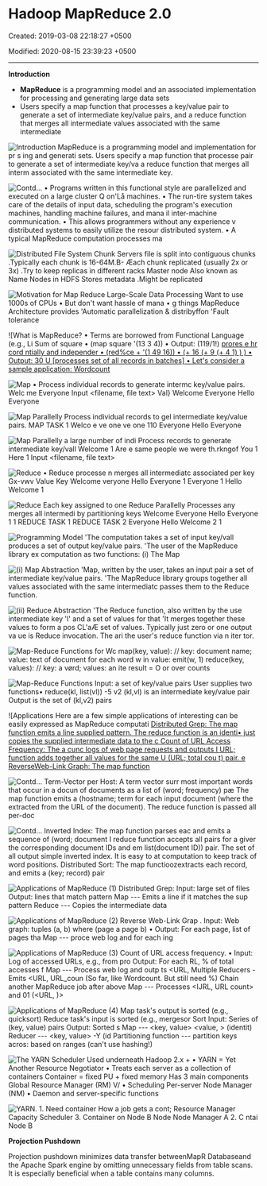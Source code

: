 # Hadoop MapReduce 2.0

Created: 2019-03-08 22:18:27 +0500

Modified: 2020-08-15 23:39:23 +0500

---

**Introduction**
-   **MapReduce** is a programming model and an associated implementation for processing and generating large data sets
-   Users specify a map function that processes a key/value pair to generate a set of intermediate key/value pairs, and a reduce function that merges all intermediate values associated with the same intermediate

![Introduction MapReduce is a programming model and implementation for pr s ing and generati sets. Users specify a map function that processe pair to generate a set of intermediate key/va a reduce function that merges all interm associated with the same intermediate key. ](../../../media/Technologies-Apache-Hadoop-MapReduce-2.0-image1.png)

![Contd... • Programs written in this functional style are parallelized and executed on a large cluster Q on'Lå machines. • The run-tire system takes care of the details of input data, scheduling the program's execution machines, handling machine failures, and mana il inter-machine communication. • This allows programmers without any experience v distributed systems to easily utilize the resour distributed system. • A typical MapReduce computation processes ma ](../../../media/Technologies-Apache-Hadoop-MapReduce-2.0-image2.png)

![Distributed File System Chunk Servers file is split into contiguous chunks .TypicaIly each chunk is 16-64M.B- Æach chunk replicated (usually 2x or 3x) .Try to keep replicas in different racks Master node Also known as Name Nodes in HDFS Stores metadata .Might be replicated ](../../../media/Technologies-Apache-Hadoop-MapReduce-2.0-image3.png)

![Motivation for Map Reduce Large-Scale Data Processing Want to use 1000s of CPUs • But don't want hassle of mana • g things MapReduce Architecture provides 'Automatic parallelization & distribyffon 'Fault tolerance ](../../../media/Technologies-Apache-Hadoop-MapReduce-2.0-image4.png)



![What is MapReduce? • Terms are borrowed from Functional Language (e.g., Li Sum of square • (map square '(13 3 4)) • Output: (119/1!) [prores e hr cord ntially and independer • (red%ce + '(1 49 16)) • (+ 16 (+ 9 (+ 4 1) ) ) • Output: 30 U [processes set of all records in batches] • Let's consider a sample application: Wordcount ](../../../media/Technologies-Apache-Hadoop-MapReduce-2.0-image5.png)

![Map • Process individual records to generate intermc key/value pairs. Welc me Everyone Input <filename, file text> Val} Welcome Everyone Hello Everyone ](../../../media/Technologies-Apache-Hadoop-MapReduce-2.0-image6.png)

![Map Parallelly Process individual records to gel intermediate key/value pairs. MAP TASK 1 Welco e ve one ve one 110 Everyone Hello Everyone ](../../../media/Technologies-Apache-Hadoop-MapReduce-2.0-image7.png)

![Map Parallelly a large number of indi Process records to generate intermediate key/vall Welcome 1 Are e same people we were th.rkngof You 1 Here 1 Input <filename, file text> ](../../../media/Technologies-Apache-Hadoop-MapReduce-2.0-image8.png)

![Reduce • Reduce processe n merges all intermediatc associated per key Gx-vwv Value Key Welcome veryone Hello Everyone 1 Everyone 1 Hello Welcome 1 ](../../../media/Technologies-Apache-Hadoop-MapReduce-2.0-image9.png)

![Reduce Each key assigned to one Reduce Parallelly Processes any merges all intermedi by partitioning keys Welcome Everyone Hello Everyone 1 1 REDUCE TASK 1 REDUCE TASK 2 Everyone Hello Welcome 2 1 ](../../../media/Technologies-Apache-Hadoop-MapReduce-2.0-image10.png)

![Programming Model 'The computation takes a set of input key/vall produces a set of output key/value pairs. 'The user of the MapReduce library ex computation as two functions: (i) The Map ](../../../media/Technologies-Apache-Hadoop-MapReduce-2.0-image11.png)

![(i) Map Abstraction 'Map, written by the user, takes an input pair a set of intermediate key/value pairs. 'The MapReduce library groups together all values associated with the same intermediatc passes them to the Reduce function. ](../../../media/Technologies-Apache-Hadoop-MapReduce-2.0-image12.png)

![(ii) Reduce Abstraction 'The Reduce function, also written by the use intermediate key 'l' and a set of values for that 'It merges together these values to form a pos CL'aÆ set of values. Typically just zero or one output va ue is Reduce invocation. The ari the user's reduce function via n iter tor. ](../../../media/Technologies-Apache-Hadoop-MapReduce-2.0-image13.png)

![Map-Reduce Functions for Wc map(key, value): // key: document name; value: text of document for each word w in value: emit(w, 1) reduce(key, values): // key: a vørd; values: an ite result = O or over counts ](../../../media/Technologies-Apache-Hadoop-MapReduce-2.0-image14.png)

![Map-Reduce Functions Input: a set of key/value pairs User supplies two functions• reduce(kl, list(vl)) -5 v2 (kl,vl) is an intermediate key/value pair Output is the set of (kl,v2) pairs ](../../../media/Technologies-Apache-Hadoop-MapReduce-2.0-image15.png)



![Applications Here are a few simple applications of interesting can be easily expressed as MapReduce computati [Distributed Grep: The map function emits a line supplied pattern. The reduce function is an identi• just copies the supplied intermediate data to the c Count of URL Access Frequency: The a cunc logs of web page requests and outputs I URL; function adds together all values for the same U (URL; total cou t) pair. e ReverseWeb-Link Graph: The map function ](../../../media/Technologies-Apache-Hadoop-MapReduce-2.0-image16.png)

![Contd... Term-Vector per Host: A term vector surr most important words that occur in a docun of documents as a list of (word; frequency) pæ The map function emits a (hostname; term for each input document (where the extracted from the URL of the document). The reduce function is passed all per-doc ](../../../media/Technologies-Apache-Hadoop-MapReduce-2.0-image17.png)

![Contd... Inverted Index: The map function parses eac and emits a sequence of (word; document I reduce function accepts all pairs for a giver the corresponding document IDs and em list(document ID)) pair. The set of all output simple inverted index. It is easy to at computation to keep track of word positions. Distributed Sort: The map functioozextracts each record, and emits a (key; record) pair ](../../../media/Technologies-Apache-Hadoop-MapReduce-2.0-image18.png)

![Applications of MapReduce (1) Distributed Grep: Input: large set of files Output: lines that match pattern Map --- Emits a line if it matches the sup pattern Reduce --- Copies the intermediate data ](../../../media/Technologies-Apache-Hadoop-MapReduce-2.0-image19.png)

![Applications of MapReduce (2) Reverse Web-Link Grap . Input: Web graph: tuples (a, b) where (page a page b) • Output: For each page, list of pages tha Map --- proce web log and for each ing ](../../../media/Technologies-Apache-Hadoop-MapReduce-2.0-image20.png)

![Applications of MapReduce (3) Count of URL access frequency. • Input: Log of accessed URLs, e.g., from pro Output: For each RL, % of total accesses f Map --- Process web log and outp ts <URL, Multiple Reducers - Emits <URL, URL_coun (So far, like Wordcount. But still need %) Chain another MapReduce job after above Map --- Processes <IJRL, URL count> and 01 (<URL, )> ](../../../media/Technologies-Apache-Hadoop-MapReduce-2.0-image21.png)

![Applications of MapReduce (4) Map task's output is sorted (e.g., quicksort) Reduce task's input is sorted (e.g., mergesor Sort Input: Series of (key, value) pairs Output: Sorted <value>s Map --- <key, value> <value, > (identit) Reducer --- <key, value> -Y (id Partitioning function --- partition keys acros: based on ranges (can't use hashing!) ](../../../media/Technologies-Apache-Hadoop-MapReduce-2.0-image22.png)

![The YARN Scheduler Used underneath Hadoop 2.x + • YARN = Yet Another Resource Negotiator • Treats each server as a collection of containers Container = fixed PU + fixed memory Has 3 main components Global Resource Manager (RM) V/ • Scheduling Per-server Node Manager (NM) • Daemon and server-specific functions ](../../../media/Technologies-Apache-Hadoop-MapReduce-2.0-image23.png)

![YARN. 1. Need container How a job gets a cont; Resource Manager Capacity Scheduler 3. Container on Node B Node Node Manager A 2. C ntai Node B ](../../../media/Technologies-Apache-Hadoop-MapReduce-2.0-image24.png)



**Projection Pushdown**

Projection pushdown minimizes data transfer betweenMapR Databaseand the Apache Spark engine by omitting unnecessary fields from table scans. It is especially beneficial when a table contains many columns.
























